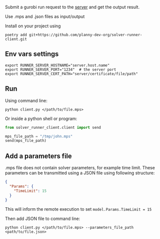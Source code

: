 Submit a gurobi run request to the [server](https://github.com/planny-dev-org/solver-runner-server) and get the output result.

Use .mps and .json files as input/output

Install on your project using
```shell
poetry add git+https://github.com/planny-dev-org/solver-runner-client.git
```

## Env vars settings

```shell
export RUNNER_SERVER_HOSTNAME="server.host.name"
export RUNNER_SERVER_PORT="1234"  # the server port
export RUNNER_SERVER_CERT_PATH="server/certificate/file/path"
```


## Run

Using command line: 

```shell
python client.py </path/to/file.mps>
```

Or inside a python shell or program:

```python
from solver_runner_client.client import send

mps_file_path = "/tmp/john.mps"
send(mps_file_path)
```

## Add a parameters file

.mps file does not contain solver parameters, for example time limit.
These parameters can be transmitted using a JSON file using following structure: 

```json
{
  "Params": {
    "TimeLimit": 15
  }
}
```

This will inform the remote execution to set `model.Params.TimeLimit = 15`

Then add JSON file to command line:

```shell
python client.py </path/to/file.mps> --parameters_file_path <path/to/file.json>
```
